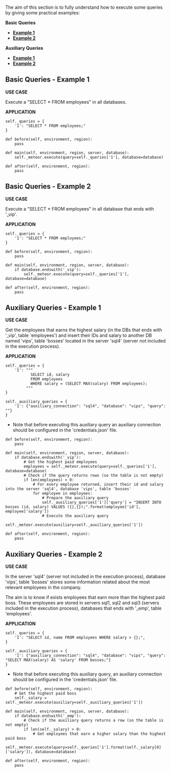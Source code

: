 ![]()

The aim of this section is to fully understand how to execute some queries by giving some practical examples:

**Basic Queries**

*  [**Example 1**]()
*  [**Example 2**]()

**Auxiliary Queries**

*  [**Example 1**]()
*  [**Example 2**]()

## Basic Queries - Example 1

**USE CASE**

Execute a "SELECT * FROM employees" in all databases.

**APPLICATION**

```
self._queries = {
    '1': "SELECT * FROM employees;"
}
```

```
def before(self, environment, region):
    pass
  
def main(self, environment, region, server, database):
    self._meteor.execute(query=self._queries['1'], database=database)

def after(self, environment, region):
    pass
```

## Basic Queries - Example 2

**USE CASE**

Execute a "SELECT * FROM employees" in all database that ends with '_vip'.

**APPLICATION**

```
self._queries = {
    '1': "SELECT * FROM employees;"
}
```

```
def before(self, environment, region):
    pass
  
def main(self, environment, region, server, database):
    if database.endswith('_vip'):
        self._meteor.execute(query=self._queries['1'], database=database)

def after(self, environment, region):
    pass
```

## Auxiliary Queries - Example 1

**USE CASE**

Get the employees that earns the highest salary (in the DBs that ends with '_vip', table 'employees') and insert their IDs and salary to another DB named 'vips', table 'bosses' located in the server 'sql4' (server not included in the execution process).

**APPLICATION**

```
self._queries = {
    '1': """
           SELECT id, salary
           FROM employees
           WHERE salary = (SELECT MAX(salary) FROM employees);
         """
}

self._auxiliary_queries = {
    '1': {"auxiliary_connection": "sql4", "database": "vips", "query": ""}
}
```

- Note that before executing this auxiliary query an auxiliary connection should be configured in the 'credentials.json' file.

```
def before(self, environment, region):
    pass
  
def main(self, environment, region, server, database):
    if database.endswith('_vip'):
        # Get the highest paid employees
        employees = self._meteor.execute(query=self._queries['1'], database=database)
        # Check if the query returns rows (so the table is not empty)
        if len(employees) > 0:
            # For every employee returned, insert their id and salary into the server 'sql4', database 'vips', table 'bosses'
            for employee in employees:
                # Prepare the auxiliary query
                self._auxiliary_queries['1']['query'] = "INSERT INTO bosses (id, salary) VALUES ({},{});".format(employee['id'], employee['salary'])
                # Execute the auxiliary query
                self._meteor.execute(auxiliary=self._auxiliary_queries['1'])

def after(self, environment, region):
    pass
```

## Auxiliary Queries - Example 2

**USE CASE**

In the server 'sql4' (server not included in the execution process), database 'vips', table 'bosses' stores some information related about the most relevant employees in the company.

The aim is to know if exists employees that earn more than the highest paid boss. These employees are stored in servers sql1, sql2 and sql3 (servers included in the execution process), databases that ends with '_emp', table 'employees'.

**APPLICATION**

```
self._queries = {
    '1': "SELECT id, name FROM employees WHERE salary > {};",
}

self._auxiliary_queries = {
    '1': {"auxiliary_connection": "sql4", "database": "vips", "query": "SELECT MAX(salary) AS 'salary' FROM bosses;"}
}
```

- Note that before executing this auxiliary query, an auxiliary connection should be configured in the 'credentials.json' file.

```
def before(self, environment, region):
    # Get the highest paid boss
    self._salary = self._meteor.execute(auxiliary=self._auxiliary_queries['1'])
  
def main(self, environment, region, server, database):
    if database.endswith('_emp'):
        # Check if the auxiliary query returns a row (so the table is not empty)
        if len(self._salary) > 0:
            # Get employees that earn a higher salary than the highest paid boss
            self._meteor.execute(query=self._queries['1'].format(self._salary[0]['salary']), database=database)

def after(self, environment, region):
    pass
```